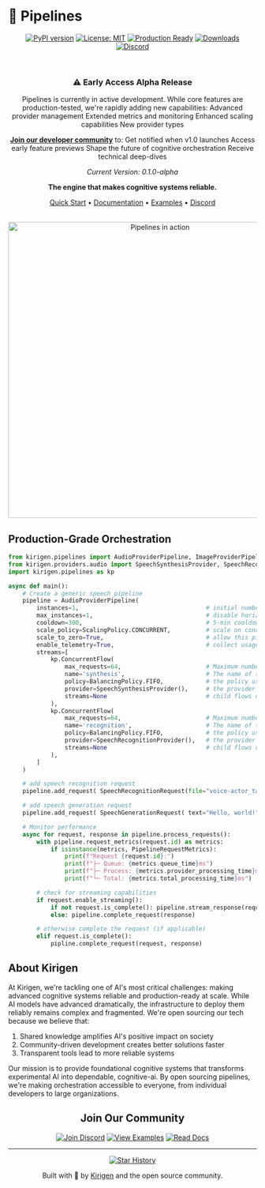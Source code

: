 # 🚀 Pipelines

<div align="center">

[![PyPI version](https://badge.fury.io/py/kirigen-pipelines.svg)](https://badge.fury.io/py/kirigen-pipelines)
[![License: MIT](https://img.shields.io/badge/License-MIT-yellow.svg)](https://opensource.org/licenses/MIT)
[![Production Ready](https://img.shields.io/badge/Production-Ready-success.svg)](https://kirigen.co)
[![Downloads](https://img.shields.io/pypi/dm/kirigen-pipelines)](https://pypi.org/project/kirigen-pipelines)
[![Discord](https://img.shields.io/discord/1234567890?label=Join%20Community&color=5865F2)](https://discord.gg/kirigen)

<br/>

### ⚠️ Early Access Alpha Release
Pipelines is currently in active development. While core features are production-tested, we're rapidly adding new capabilities:
Advanced provider management
Extended metrics and monitoring
Enhanced scaling capabilities
New provider types

**[Join our developer community](https://kirigen.co/newsletter)** to:
Get notified when v1.0 launches
Access early feature previews
Shape the future of cognitive orchestration
Receive technical deep-dives

*Current Version: 0.1.0-alpha*

**The engine that makes cognitive systems reliable.**

[Quick Start](https://docs.kirigen.co/quick-start) •
[Documentation](https://docs.kirigen.co) •
[Examples](https://github.com/kirigen/pipelines/examples) •
[Discord](https://discord.gg/kirigen)

<br/>

<img src="https://kirigen.co/pipeline-demo.gif" alt="Pipelines in action" width="600px" />

</div>

## Production-Grade Orchestration

```python
from kirigen.pipelines import AudioProviderPipeline, ImageProviderPipeline, PipelineRequestMetrics
from kirigen.providers.audio import SpeechSynthesisProvider, SpeechRecognitionProvider
import kirigen.pipelines as kp

async def main():
    # Create a generic speech pipeline
    pipeline = AudioProviderPipeline(    
        instances=1,                                    # initial number of instances
        max_instances=1,                                # disable horizontal scaling
        cooldown=300,                                   # 5-min cooldown 
        scale_policy=ScalingPolicy.CONCURRENT,          # scale on concurrency 
        scale_to_zero=True,                             # allow this pipeline to reduce resources when not in use
        enable_telemetry=True,                          # collect usage data and metrics to help improve your services
        streams=[
            kp.ConcurrentFlow(
                max_requests=64,                        # Maximum number of requests stored in the processing queue
                name='synthesis',                       # The name of the provider stream
                policy=BalancingPolicy.FIFO,            # the policy used when processing requests
                provider=SpeechSynthesisProvider(),     # the provider to use
                streams=None                            # child flows used during the request processing
            ),
            kp.ConcurrentFlow(
                max_requests=64,                        # Maximum number of requests stored in the processing queue
                name='recognition',                     # The name of the provider stream
                policy=BalancingPolicy.FIFO,            # the policy used when processing requests
                provider=SpeechRecognitionProvider(),   # the provider to use
                streams=None                            # child flows used during the request processing
            ),
        ]
    )

    # add speech recognition request
    pipeline.add_request( SpeechRecognitionRequest(file="voice-actor_take_001.wav") )

    # add speech generation request
    pipeline.add_request( SpeechGenerationRequest( text="Hello, world!", voice="default" ) )

    # Monitor performance
    async for request, response in pipeline.process_requests():
        with pipeline.request_metrics(request.id) as metrics:
            if isinstance(metrics, PipelineRequestMetrics):
                print(f"Request {request.id}:")
                print(f"├─ Queue: {metrics.queue_time}ms")
                print(f"├─ Process: {metrics.provider_processing_time}ms")
                print(f"└─ Total: {metrics.total_processing_time}ms")

        # check for streaming capabilities
        if request.enable_streaming():
            if not request.is_complete(): pipeline.stream_response(request, response)
            else: pipeline.complete_request(response)

        # otherwise complete the request (if applicable)
        elif request.is_complete(): 
            pipline.complete_request(request, response)
```

## About Kirigen

At Kirigen, we're tackling one of AI's most critical challenges: making advanced cognitive systems reliable and production-ready at scale. While AI models have advanced dramatically, the infrastructure to deploy them reliably remains complex and fragmented. We're open sourcing our tech because we believe that: 

1. Shared knowledge amplifies AI's positive impact on society
2. Community-driven development creates better solutions faster
3. Transparent tools lead to more reliable systems

Our mission is to provide foundational cognitive systems that transforms experimental AI into dependable, cognitive-ai. By open sourcing pipelines, we're making orchestration accessible to everyone, from individual developers to large organizations.

<div align="center">

## Join Our Community

<div align="center">

[![Join Discord](https://img.shields.io/badge/Join-Discord-5865F2?style=for-the-badge&logo=discord&logoColor=white)](https://discord.gg/kirigen)
[![View Examples](https://img.shields.io/badge/View-Examples-FF4B4B?style=for-the-badge&logo=github&logoColor=white)](https://github.com/kirigen-ai/pipelines/examples)
[![Read Docs](https://img.shields.io/badge/Read-Docs-0076D6?style=for-the-badge&logo=readthedocs&logoColor=white)](https://kirigen.co/docs/en-us/getting-started)

</div>

---

[![Star History](https://img.shields.io/github/stars/kirigen-ai/pipelines?style=social)](https://github.com/kirigen-ai/pipelines/stargazers)

Built with 💜 by [Kirigen](https://kirigen.co) and the open source community.

</div>
